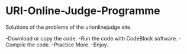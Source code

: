 # URI-Online-Judge-Programme
Solutions of the problems of the urionlinejudge site.

-Download or copy the code.
-Run the code with CodeBlock software.
-Compile the code.
-Practice More.
-Enjoy.

